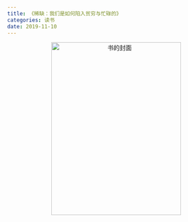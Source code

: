 ```yaml
---
title: 《稀缺：我们是如何陷入贫穷与忙碌的》
categories: 读书
date: 2019-11-10
---
```


<div align="center">
<img src="https://i.loli.net/2019/11/10/61O7IspMNE5mPhW.png" width = "300" height="400" alt="书的封面">
</div>